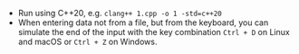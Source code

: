 - Run using C++20, e.g. `clang++ 1.cpp -o 1 -std=c++20`
- When entering data not from a file, but from the keyboard, you can simulate the end of the input with the key combination `Ctrl + D` on Linux and macOS or `Ctrl + Z` on Windows.